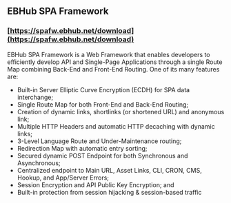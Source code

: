 ## EBHub SPA Framework
### [https://spafw.ebhub.net/download](https://spafw.ebhub.net/download)

EBHub SPA Framework is a Web Framework that enables developers to efficiently develop API and Single-Page Applications through a single Route Map combining Back-End and Front-End Routing. One of its many features are:

- Built-in Server Elliptic Curve Encryption (ECDH) for SPA data interchange;
- Single Route Map for both Front-End and Back-End Routing;
- Creation of dynamic links, shortlinks (or shortened URL) and anonymous link;
- Multiple HTTP Headers and automatic HTTP decaching with dynamic links;
- 3-Level Language Route and Under-Maintenance routing;
- Redirection Map with automatic entry sorting;
- Secured dynamic POST Endpoint for both Synchronous and Asynchronous;
- Centralized endpoint to Main URL, Asset Links, CLI, CRON, CMS, Hookup, and App/Server Errors;
- Session Encryption and API Public Key Encryption; and
- Built-in protection from session hijacking & session-based traffic
